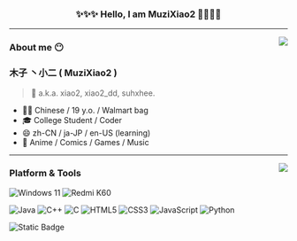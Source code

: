<h3 align="center">✨✨✨  Hello, I am MuziXiao2 👋✨✨✨</h3>

---

<img align="right" src="https://github-readme-stats.vercel.app/api?username=MuziXiao2&show_icons=true&rank_icon=github&theme=tokyonight">

### About me 😶

### 木子 丶小二 ( MuziXiao2 )

> 💬 a.k.a. xiao2, xiao2_dd, suhxhee.

- 🏳️‍⚧️ Chinese / 19 y.o. / Walmart bag
- 🎓 College Student / Coder
- 😄 zh-CN / ja-JP / en-US (learning)
- 💖 Anime / Comics / Games / Music

---

<img align="right" src="https://github-readme-stats.vercel.app/api/top-langs/?username=MuziXiao2&layout=donut&theme=tokyonight">

### Platform & Tools

![Windows 11](https://img.shields.io/badge/Windows_11-00adef?style=flat-square)
![Redmi K60](https://img.shields.io/badge/Redmi%20K60-FF6900?style=flat-square&logo=Xiaomi&logoColor=ffffff)

![Java](https://img.shields.io/badge/-Java-f80000?style=flat-square&logo=oracle&logoColor=fff)
![C++](https://img.shields.io/badge/-C%2b%2b-00599c?style=flat-square&logo=C%2b%2b&logoColor=fff)
![C](https://img.shields.io/badge/-C-a8b9cc?style=flat-square&logo=C&logoColor=fff)
![HTML5](https://img.shields.io/badge/-HTML5-e34f26?style=flat-square&logo=HTML5&logoColor=fff)
![CSS3](https://img.shields.io/badge/-CSS3-1572b6?style=flat-square&logo=CSS3&labelColor=1572b6)
![JavaScript](https://img.shields.io/badge/-JavaScript-f7df1e?style=flat-square&logo=JavaScript&labelColor=f7df1e&logoColor=000)
![Python](https://img.shields.io/badge/-Python-3776ab?style=flat-square&logo=python&logoColor=fff)

![Static Badge](https://img.shields.io/badge/Vue.js-4FC08D?style=flat-square&logo=vuedotjs&logoColor=ffffff)





